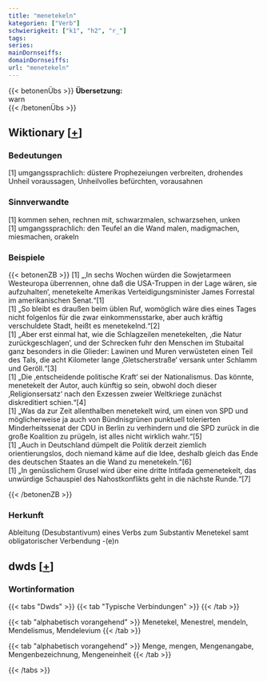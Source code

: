 ```yaml
---
title: "menetekeln"
kategorien: ["Verb"]
schwierigkeit: ["k1", "h2", "r_"]
tags:
series:
mainDornseiffs:
domainDornseiffs:
url: "menetekeln"
---
```


{{< betonenÜbs >}}
**Übersetzung:**  
warn  
{{< /betonenÜbs >}}

## Wiktionary [[+](https://de.wiktionary.org/wiki/menetekeln)]

### Bedeutungen
[1] umgangssprachlich: düstere Prophezeiungen verbreiten, drohendes Unheil voraussagen, Unheilvolles befürchten, vorausahnen  

### Sinnverwandte
[1] kommen sehen, rechnen mit, schwarzmalen, schwarzsehen, unken  
[1] umgangssprachlich: den Teufel an die Wand malen, madigmachen, miesmachen, orakeln  

### Beispiele
{{< betonenZB >}}
[1] „‚In sechs Wochen würden die Sowjetarmeen Westeuropa überrennen, ohne daß die USA-Truppen in der Lage wären, sie aufzuhalten‘, menetekelte Amerikas Verteidigungsminister James Forrestal im amerikanischen Senat.“[1]  
[1] „So bleibt es draußen beim üblen Ruf, womöglich wäre dies eines Tages nicht folgenlos für die zwar einkommensstarke, aber auch kräftig verschuldete Stadt, heißt es menetekelnd.“[2]  
[1] „Aber erst einmal hat, wie die Schlagzeilen menetekelten, ‚die Natur zurückgeschlagen‘, und der Schrecken fuhr den Menschen im Stubaital ganz besonders in die Glieder: Lawinen und Muren verwüsteten einen Teil des Tals, die acht Kilometer lange ‚Gletscherstraße‘ versank unter Schlamm und Geröll.“[3]  
[1] „Die ‚entscheidende politische Kraft‘ sei der Nationalismus. Das könnte, menetekelt der Autor, auch künftig so sein, obwohl doch dieser ‚Religionsersatz‘ nach den Exzessen zweier Weltkriege zunächst diskreditiert schien.“[4]  
[1] „Was da zur Zeit allenthalben menetekelt wird, um einen von SPD und möglicherweise ja auch von Bündnisgrünen punktuell tolerierten Minderheitssenat der CDU in Berlin zu verhindern und die SPD zurück in die große Koalition zu prügeln, ist alles nicht wirklich wahr.“[5]  
[1] „Auch in Deutschland dümpelt die Politik derzeit ziemlich orientierungslos, doch niemand käme auf die Idee, deshalb gleich das Ende des deutschen Staates an die Wand zu menetekeln.“[6]  
[1] „In genüsslichem Grusel wird über eine dritte Intifada gemenetekelt, das unwürdige Schauspiel des Nahostkonflikts geht in die nächste Runde.“[7]  

{{< /betonenZB >}}
### Herkunft
Ableitung (Desubstantivum) eines Verbs zum Substantiv Menetekel samt obligatorischer Verbendung -(e)n  



## dwds [[+](https://www.dwds.de/wb/menetekeln)]

### Wortinformation
{{< tabs "Dwds" >}}
{{< tab "Typische Verbindungen" >}}
{{< /tab >}}

{{< tab "alphabetisch vorangehend" >}}
Menetekel, Menestrel, mendeln, Mendelismus, Mendelevium
{{< /tab >}}

{{< tab "alphabetisch vorangehend" >}}
Menge, mengen, Mengenangabe, Mengenbezeichnung, Mengeneinheit
{{< /tab >}}

{{< /tabs >}}

